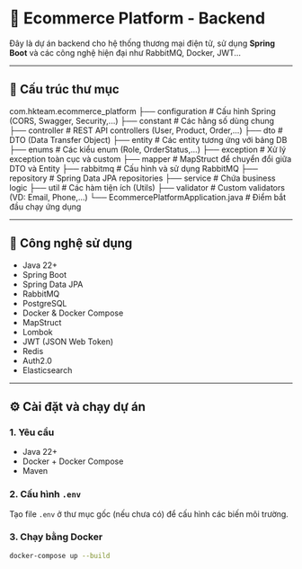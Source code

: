 # 🛒 Ecommerce Platform - Backend

Đây là dự án backend cho hệ thống thương mại điện tử, sử dụng **Spring Boot** và các công nghệ hiện đại như RabbitMQ, Docker, JWT...

---

## 📂 Cấu trúc thư mục

com.hkteam.ecommerce_platform
├── configuration # Cấu hình Spring (CORS, Swagger, Security,...)
├── constant # Các hằng số dùng chung
├── controller # REST API controllers (User, Product, Order,...)
├── dto # DTO (Data Transfer Object)
├── entity # Các entity tương ứng với bảng DB
├── enums # Các kiểu enum (Role, OrderStatus,...)
├── exception # Xử lý exception toàn cục và custom
├── mapper # MapStruct để chuyển đổi giữa DTO và Entity
├── rabbitmq # Cấu hình và sử dụng RabbitMQ
├── repository # Spring Data JPA repositories
├── service # Chứa business logic
├── util # Các hàm tiện ích (Utils)
├── validator # Custom validators (VD: Email, Phone,...)
└── EcommercePlatformApplication.java # Điểm bắt đầu chạy ứng dụng


---

## 🧰 Công nghệ sử dụng

- Java 22+
- Spring Boot
- Spring Data JPA
- RabbitMQ
- PostgreSQL
- Docker & Docker Compose
- MapStruct
- Lombok
- JWT (JSON Web Token)
- Redis
- Auth2.0
- Elasticsearch
---

## ⚙️ Cài đặt và chạy dự án

### 1. Yêu cầu

- Java 22+
- Docker + Docker Compose
- Maven

### 2. Cấu hình `.env`

Tạo file `.env` ở thư mục gốc (nếu chưa có) để cấu hình các biến môi trường.

### 3. Chạy bằng Docker

```bash
docker-compose up --build
